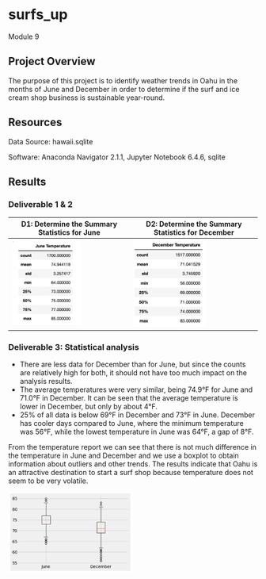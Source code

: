 # surfs_up
Module 9

## Project Overview
The purpose of this project is to identify weather trends in Oahu in the months of June and December in order to determine if the surf and ice cream shop business is sustainable year-round.

## Resources
Data Source: hawaii.sqlite

Software: Anaconda Navigator 2.1.1, Jupyter Notebook 6.4.6, sqlite

## Results
### Deliverable 1 & 2
| D1: Determine the Summary Statistics for June | D2: Determine the Summary Statistics for December |
| --- | --- |
| <img src="images/img1.png" width="60%" height="60%"> | <img src="images/img2.png" width="60%" height="60%"> | 

### Deliverable 3: Statistical analysis 
- There are less data for December than for June, but since the counts are relatively high for both, it should not have too much impact on the analysis results.
- The average temperatures were very similar, being 74.9°F for June and 71.0°F in December. It can be seen that the average temperature is lower in December, but only by about 4°F.
- 25% of all data is below 69°F in December and 73°F in June. December has cooler days compared to June, where the minimum temperature was 56°F, while the lowest temperature in June was 64°F, a gap of 8°F.

From the temperature report we can see that there is not much difference in the temperature in June and December and we use a boxplot to obtain information about outliers and other trends. The results indicate that Oahu is an attractive destination to start a surf shop because temperature does not seem to be very volatile. 

<img src="images/img3.png" width="50%" height="50%">
